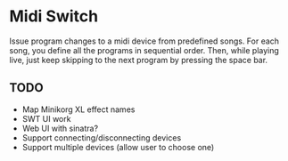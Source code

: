 Midi Switch
===========

Issue program changes to a midi device from predefined songs. For each song, you define all the programs in sequential order. Then, while playing live, just keep skipping to the next program by pressing the space bar.

## TODO

- Map Minikorg XL effect names
- SWT UI work
- Web UI with sinatra?
- Support connecting/disconnecting devices
- Support multiple devices (allow user to choose one)

